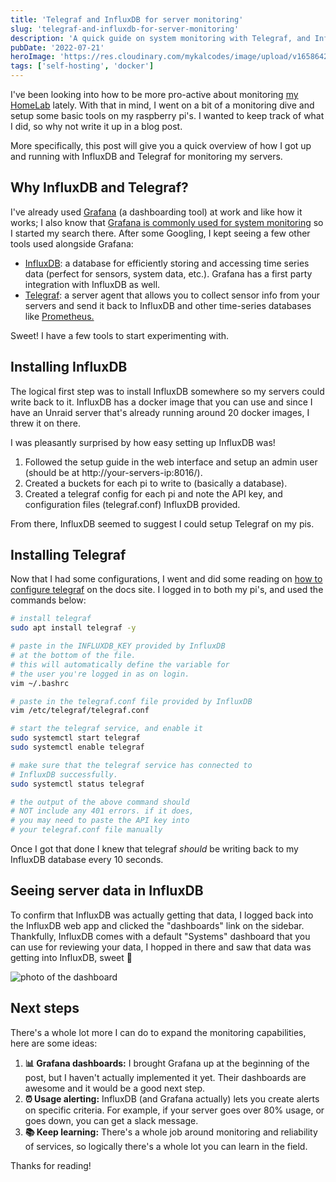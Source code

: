 ```yaml
---
title: 'Telegraf and InfluxDB for server monitoring'
slug: 'telegraf-and-influxdb-for-server-monitoring'
description: 'A quick guide on system monitoring with Telegraf, and Influx DB.'
pubDate: '2022-07-21'
heroImage: 'https://res.cloudinary.com/mykalcodes/image/upload/v1658642824/Mykal%20Codes/making-systems-monitoring-easy.jpg'
tags: ['self-hosting', 'docker']
---
```


I've been looking into how to be more pro-active about monitoring [my HomeLab](http://mykal.codes/uses#-servers--hardware) lately. With that in mind, I went on a bit of a monitoring dive and setup some basic tools on my raspberry pi's. I wanted to keep track of what I did, so why not write it up in a blog post.

More specifically, this post will give you a quick overview of how I got up and running with InfluxDB and Telegraf for monitoring my servers.

## Why InfluxDB and Telegraf?

I've already used [Grafana](https://grafana.com/) (a dashboarding tool) at work and like how it works; I also know that [Grafana is commonly used for system monitoring](https://grafana.com/grafana/) so I started my search there. After some Googling, I kept seeing a few other tools used alongside Grafana:

- [InfluxDB](https://www.influxdata.com/): a database for efficiently storing and accessing time series data (perfect for sensors, system data, etc.). Grafana has a first party integration with InfluxDB as well.
- [Telegraf](https://www.influxdata.com/time-series-platform/telegraf/): a server agent that allows you to collect sensor info from your servers and send it back to InfluxDB and other time-series databases like [Prometheus.](https://prometheus.io/)

Sweet! I have a few tools to start experimenting with.

## Installing InfluxDB

The logical first step was to install InfluxDB somewhere so my servers could write back to it. InfluxDB has a docker image that you can use and since I have an Unraid server that's already running around 20 docker images, I threw it on there.

I was pleasantly surprised by how easy setting up InfluxDB was!

1. Followed the setup guide in the web interface and setup an admin user (should be at http://your-servers-ip:8016/).
2. Created a buckets for each pi to write to (basically a database).
3. Created a telegraf config for each pi and note the API key, and configuration files (telegraf.conf) InfluxDB provided.

From there, InfluxDB seemed to suggest I could setup Telegraf on my pis.

## Installing Telegraf

Now that I had some configurations, I went and did some reading on [how to configure telegraf](https://docs.influxdata.com/influxdb/cloud/write-data/no-code/use-telegraf/manual-config/) on the docs site. I logged in to both my pi's, and used the commands below:

```bash
# install telegraf
sudo apt install telegraf -y

# paste in the INFLUXDB_KEY provided by InfluxDB
# at the bottom of the file.
# this will automatically define the variable for
# the user you're logged in as on login.
vim ~/.bashrc

# paste in the telegraf.conf file provided by InfluxDB
vim /etc/telegraf/telegraf.conf

# start the telegraf service, and enable it
sudo systemctl start telegraf
sudo systemctl enable telegraf

# make sure that the telegraf service has connected to
# InfluxDB successfully.
sudo systemctl status telegraf

# the output of the above command should
# NOT include any 401 errors. if it does,
# you may need to paste the API key into
# your telegraf.conf file manually
```

Once I got that done I knew that telegraf _should_ be writing back to my InfluxDB database every 10 seconds.

## Seeing server data in InfluxDB

To confirm that InfluxDB was actually getting that data, I logged back into the InfluxDB web app and clicked the "dashboards" link on the sidebar.
Thankfully, InfluxDB comes with a default "Systems" dashboard that you can use for reviewing your data, I hopped in there and saw that data was getting into InfluxDB, sweet 🎉

![photo of the dashboard](https://res.cloudinary.com/mykalcodes/image/upload/v1658693116/Mykal%20Codes/making-system-monitoring-easy-2.png)

## Next steps

There's a whole lot more I can do to expand the monitoring capabilities, here are some ideas:

1. **📊 Grafana dashboards:** I brought Grafana up at the beginning of the post, but I haven't actually implemented it yet. Their dashboards are awesome and it would be a good next step.
2. **⏰ Usage alerting:** InfluxDB (and Grafana actually) lets you create alerts on specific criteria. For example, if your server goes over 80% usage, or goes down, you can get a slack message.
3. **📚 Keep learning:** There's a whole job around monitoring and reliability of services, so logically there's a whole lot you can learn in the field.

Thanks for reading!
